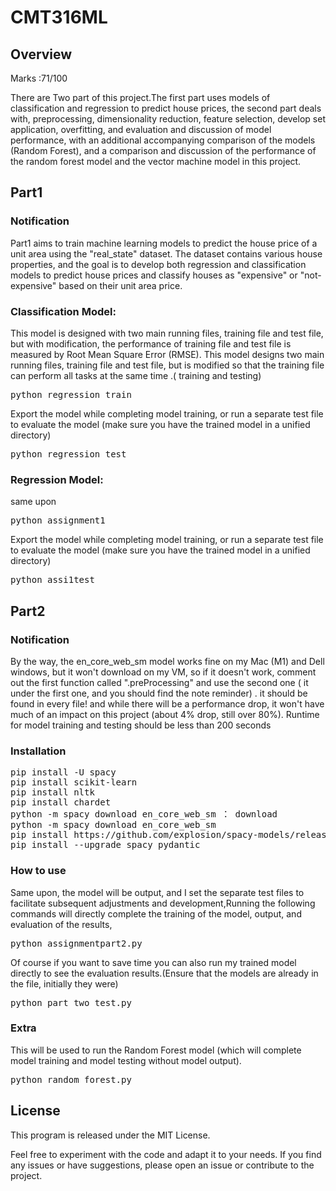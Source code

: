 # CMT316ML
## Overview
Marks :71/100 

There are Two part of this project.The first part uses models of classification and regression to predict house prices, the second part deals with, preprocessing, dimensionality reduction, feature selection, develop set application, overfitting, and evaluation and discussion of model performance, with an additional accompanying comparison of the models (Random Forest), and a comparison and discussion of the performance of the random forest model and the vector machine model in this project.



## Part1
### Notification
Part1 aims to train machine learning models to predict the house price of a unit area using the "real_state" dataset. The dataset contains various house properties, and the goal is to develop both regression and classification models to predict house prices and classify houses as "expensive" or "not-expensive" based on their unit area price.

### Classification Model:
This model is designed with two main running files, training file and test file, but with modification, the performance of training file and test file is measured by Root Mean Square Error (RMSE). This model designs two main running files, training file and test file, but is modified so that the training file can perform all tasks at the same time .( training and testing)
<pre>
python regression_train
</pre>
Export the model while completing model training, or run a separate test file to evaluate the model (make sure you have the trained model in a unified directory)

<pre>
python regression_test
</pre>


### Regression Model:
same upon
<pre>
python assignment1
</pre>
Export the model while completing model training, or run a separate test file to evaluate the model (make sure you have the trained model in a unified directory)

<pre>
python assi1test
</pre>





## Part2
### Notification
By the way, the en_core_web_sm model works fine on my Mac (M1) and Dell windows, but it won't download on my VM, so if it doesn't work, comment out the first function called ".preProcessing" and use the second one ( it under the first one, and you should find the note reminder) . it  should be found in every file! and while there will be a performance drop, it won't have much of an impact on this project (about 4% drop, still over 80%). Runtime for model training and testing should be less than 200 seconds


### Installation

<pre>
pip install -U spacy
pip install scikit-learn
pip install nltk
pip install chardet
python -m spacy download en_core_web_sm ： download
python -m spacy download en_core_web_sm
pip install https://github.com/explosion/spacy-models/releases/download/en_core_web_sm-3.1.0/en_core_web_sm-3.1.0.tar.gz
pip install --upgrade spacy pydantic
</pre>

### How to use

Same upon, the model will be output, and I set the separate test files to facilitate subsequent adjustments and development,Running the following commands will directly complete the training of the model, output, and evaluation of the results,

<pre>
python assignmentpart2.py
</pre>

Of course if you want to save time you can also run my trained model directly to see the evaluation results.(Ensure that the models are already in the file, initially they were)

<pre>
python part_two_test.py
</pre>
### Extra
This will be used to run the Random Forest model (which will complete model training and model testing without model output).

<pre>
python random_forest.py
</pre>

## License

This program is released under the MIT License.

Feel free to experiment with the code and adapt it to your needs. If you find any issues or have suggestions, please open an issue or contribute to the project.



